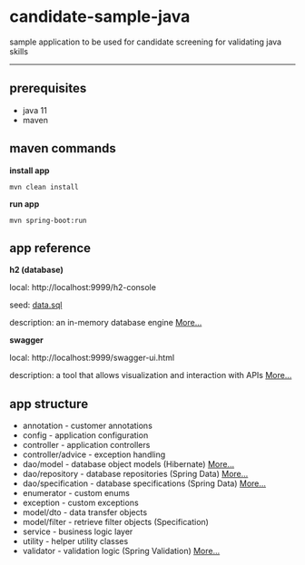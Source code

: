 # candidate-sample-java
sample application to be used for candidate screening for validating java skills

---

## prerequisites

* java 11
* maven

## maven commands

**install app**

`mvn clean install`

**run app**

`mvn spring-boot:run`

## app reference

**h2 (database)**

local: http://localhost:9999/h2-console

seed: [data.sql](src/main/resources/data.sql)

description: an in-memory database engine [More...](https://www.h2database.com/html/main.html)

**swagger**

local: http://localhost:9999/swagger-ui.html
  
description: 
a tool that allows visualization and interaction with APIs [More...](https://swagger.io/tools/swagger-ui/)


## app structure

* annotation - customer annotations
* config - application configuration
* controller - application controllers
* controller/advice - exception handling
* dao/model - database object models (Hibernate) [More...](https://hibernate.org/orm/)
* dao/repository - database repositories (Spring Data) [More...](https://docs.spring.io/spring-data/jpa/docs/current/reference/html/#jpa.repositories)
* dao/specification - database specifications (Spring Data) [More...](https://spring.io/blog/2011/04/26/advanced-spring-data-jpa-specifications-and-querydsl/)
* enumerator - custom enums
* exception - custom exceptions
* model/dto - data transfer objects 
* model/filter - retrieve filter objects (Specification)
* service - business logic layer
* utility - helper utility classes
* validator - validation logic (Spring Validation) [More...](https://docs.spring.io/spring-framework/docs/3.2.x/spring-framework-reference/html/validation.html)

